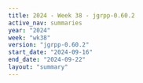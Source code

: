 ```yaml
---
title: 2024 - Week 38 - jgrpp-0.60.2
active_nav: summaries
year: "2024"
week: "wk38"
version: "jgrpp-0.60.2"
start_date: "2024-09-16"
end_date: "2024-09-22"
layout: "summary"
---
```


